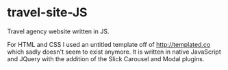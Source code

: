 # travel-site-JS
Travel agency website written in JS.

For HTML and CSS I used an untitled template off of http://templated.co which sadly doesn't seem to exist anymore.
It is written in native JavaScript and JQuery with the addition of the Slick Carousel and Modal plugins.
